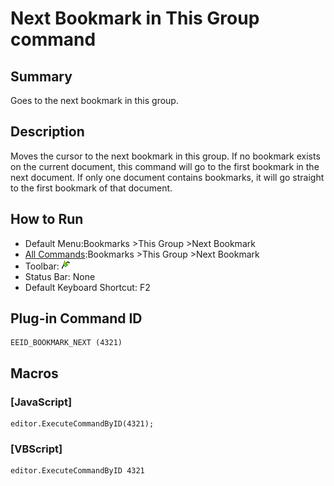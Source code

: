 # Next Bookmark in This Group command

## Summary

Goes to the next bookmark in this group.

## Description

Moves the cursor to the next bookmark in this group. If no bookmark exists on
the current document, this command will go to the first bookmark in the next
document. If only one document contains bookmarks, it will go straight to
the first bookmark of that document.

## How to Run

- Default Menu:Bookmarks \>This Group \>Next Bookmark
- [All Commands](../tools/all_commands):Bookmarks \>This Group \>Next Bookmark
- Toolbar: ![](../../images/bookmarknext.gif)
- Status Bar: None
- Default Keyboard Shortcut: F2

## Plug-in Command ID

```
EEID_BOOKMARK_NEXT (4321)
```

## Macros

### \[JavaScript\]

```
editor.ExecuteCommandByID(4321);
```

### \[VBScript\]

```
editor.ExecuteCommandByID 4321
```
